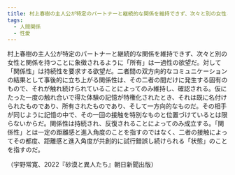 ```yaml
---
title: 村上春樹の主人公が特定のパートナーと継続的な関係を維持できず、次々と別の女性と関係を持つことに象徴
tags:
  - 人間関係
  - 性愛
---
```

村上春樹の主人公が特定のパートナーと継続的な関係を維持できず、次々と別の女性と関係を持つことに象徴されるように「所有」は一過性の欲望だ。対して「関係性」は持続性を要求する欲望だ。二者間の双方向的なコミュニケーションの結果として事後的に立ち上がる関係性は、その二者の間だけに発生する固有のもので、それが触れ続けられていることによってのみ維持し、確認される。仮にたった一度の触れ合いで得た体験の記憶が特権化されたとき、それは既に名付けられたものであり、所有されたものであり、そして一方向的なものだ。その相手が同じように記憶の中で、その一回の接触を特別なものと位置づけているとは限らないからだ。関係性は持続され、反復されることによってのみ成立する。「関係性」とは一定の距離感と進入角度のことを指すのではなく、二者の接触によってその都度、距離感と進入角度が共創的に試行錯誤し続けられる「状態」のことを指すのだ。

（宇野常寛、2022『砂漠と異人たち』朝日新聞出版）
